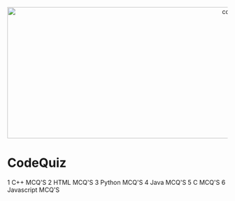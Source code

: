 <span align="center"><img src="https://www.gifimili.com/gif/2018/02/quiz.gif" alt="codeing" width="1020px" height="300px"></span>
# CodeQuiz
1 C++ MCQ'S
2 HTML MCQ'S
3 Python MCQ'S
4 Java MCQ'S
5 C MCQ'S
6 Javascript MCQ'S


















